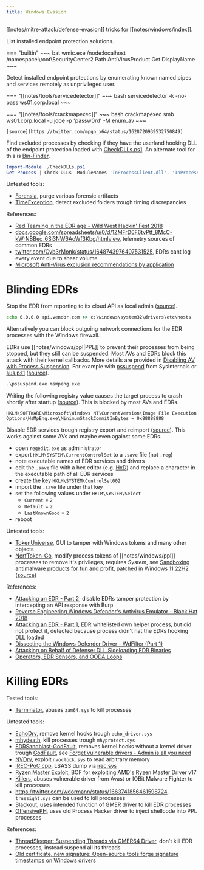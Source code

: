 ```yaml
---
title: Windows Evasion
---
```


[[notes/mitre-attack/defense-evasion]] tricks for [[notes/windows/index]].

List installed endpoint protection solutions.

=== "builtin"
    ~~~ bat
    wmic.exe /node:localhost /namespace:\\root\SecurityCenter2 Path AntiVirusProduct Get DisplayName
    ~~~

Detect installed endpoint protections by enumerating known named pipes and services remotely as unprivileged user.

=== "[[notes/tools/servicedetector]]"
    ~~~ bash
    servicedetector -k -no-pass ws01.corp.local
    ~~~

=== "[[notes/tools/crackmapexec]]"
    ~~~ bash
    crackmapexec smb ws01.corp.local -u jdoe -p 'passw0rd' -M enum_av
    ~~~

    [source](https://twitter.com/mpgn_x64/status/1628720939532750849)

Find excluded processes by checking if they have the userland hooking DLL of the endpoint protection loaded with [CheckDLLs.ps1](https://gist.github.com/dadevel/e89e7089a2e01446caf22bbef6738e94).
An alternate tool for this is [Bin-Finder](https://github.com/Kudaes/Bin-Finder).

~~~ powershell
Import-Module ./CheckDLLs.ps1
Get-Process | Check-DLLs -ModuleNames 'InProcessClient.dll', 'InProcessClient64.dll', 'MinProcessClient.dll', 'MinProcessClient64.dll' | ?{!$_.'InProcessClient.dll' -and !$_.'InProcessClient64.dll'} | ft -auto
~~~

Untested tools:

- [Forensia](https://github.com/PaulNorman01/Forensia), purge various forensic artifacts
- [TimeException](https://github.com/bananabr/TimeException), detect excluded folders trough timing discrepancies

References:

- [Red Teaming in the EDR age - Wild West Hackin' Fest 2018](https://www.youtube.com/watch?v=l8nkXCOYQC4)
- [docs.google.com/spreadsheets/u/0/d/1ZMFrD6F6tvPtf_8McC-kWrNBBec_6Si3NW6AoWf3Kbg/htmlview](https://docs.google.com/spreadsheets/u/0/d/1ZMFrD6F6tvPtf_8McC-kWrNBBec_6Si3NW6AoWf3Kbg/htmlview), telemetry sources of common EDRs
- [twitter.com/Cyb3rMonk/status/1648743976407531525](https://twitter.com/Cyb3rMonk/status/1648743976407531525), EDRs cant log every event due to shear volume
- [Microsoft Anti-Virus exclusion recommendations by application](http://web.archive.org/web/20230101000458/https://social.technet.microsoft.com/wiki/contents/articles/953.microsoft-anti-virus-exclusion-list.aspx)

# Blinding EDRs

Stop the EDR from reporting to its cloud API as local admin ([source](https://twitter.com/Z3rO_C00L/status/1570837519453007872)).

~~~ bat
echo 0.0.0.0 api.vendor.com >> c:\windows\system32\drivers\etc\hosts
~~~

Alternatively you can block outgoing network connections for the EDR processes with the Windows firewall.

EDRs use [[notes/windows/ppl|PPL]] to prevent their processes from being stopped, but they still can be suspended.
Most AVs and EDRs block this attack with their kernel callbacks.
More details are provided in [Disabling AV with Process Suspension](http://web.archive.org/web/20230325071705/https://www.trustedsec.com/blog/disabling-av-with-process-suspension/).
For example with [pssuspend](https://learn.microsoft.com/en-us/sysinternals/downloads/pssuspend) from SysInternals or [sus.ps1](https://github.com/0xv1n/proc-suspend/blob/main/sus.ps1) ([source](https://twitter.com/0gtweet/status/1638069413717975046)).

~~~ bat
.\pssuspend.exe msmpeng.exe
~~~

Writing the following registry value causes the target process to crash shortly after startup ([source](https://web.archive.org/web/20230507150230/https://www.trendmicro.com/en_us/research/23/e/attack-on-security-titans-earth-longzhi-returns-with-new-tricks.html)).
This is blocked by most AVs and EDRs.

~~~
HKLM\SOFTWARE\Microsoft\Windows NT\CurrentVersion\Image File Execution Options\MsMpEng.exe\MinimumStackCommitInBytes = 0x88888888
~~~

Disable EDR services trough registry export and reimport ([source](https://twitter.com/0gtweet/status/1684907177117454336)).
This works against some AVs and maybe even against some EDRs.

- open `regedit.exe` as administrator
- export `HKLM\SYSTEM\CurrentControlSet` to a `.save` file (not `.reg`)
- note executable names of EDR services and drivers
- edit the `.save` file with a hex editor (e.g. [HxD](https://mh-nexus.de/en/downloads.php?product=HxD20)) and replace a character in the executable path of all EDR services
- create the key `HKLM\SYSTEM\ControlSet002`
- import the `.save` file under that key
- set the following values under `HKLM\SYSTEM\Select`
    - `Current` = `2`
    - `Default` = `2`
    - `LastKnownGood` = `2`
- reboot

Untested tools:

- [TokenUniverse](https://github.com/diversenok/TokenUniverse), GUI to tamper with Windows tokens and many other objects
- [NerfToken-Go](https://github.com/tnpitsecurity/nerftoken-go), modify process tokens of [[notes/windows/ppl]] processes to remove it's privileges, requires *System*, see [Sandboxing antimalware products for fun and profit](https://www.elastic.co/security-labs/sandboxing-antimalware-products), patched in Windows 11 22H2 ([source](https://twitter.com/yarden_shafir/status/1628049645896183809))

References:

- [Attacking an EDR - Part 2](http://web.archive.org/web/20230914130817/https://her0ness.github.io/2023-09-14-Attacking-an-EDR-Part-2/), disable EDRs tamper protection by intercepting an API response with Burp
- [Reverse Engineering Windows Defender's Antivirus Emulator - Black Hat 2018](https://www.youtube.com/watch?v=wDNQ-8aWLO0)
- [Attacking an EDR - Part 1](http://web.archive.org/web/20230804174921/https://riccardoancarani.github.io/2023-08-03-attacking-an-edr-part-1/), EDR whitelisted own helper process, but did not protect it, detected because process didn't hat the EDRs hooking DLL loaded
- [Dissecting the Windows Defender Driver - WdFilter (Part 1)](http://web.archive.org/web/20230204015856/https://n4r1b.com/posts/2020/01/dissecting-the-windows-defender-driver-wdfilter-part-1/)
- [Attacking on Behalf of Defense: DLL Sideloading EDR Binaries](http://web.archive.org/web/20230627204035/https://mansk1es.gitbook.io/edr-binary-abuse/)
- [Operators, EDR Sensors, and OODA Loops](http://web.archive.org/web/20230802194355/https://jackson_t.gitlab.io/ooda-loops.html)

# Killing EDRs

Tested tools:

- [Terminator](https://github.com/ZeroMemoryEx/Terminator), abuses `zam64.sys` to kill processes

Untested tools:

- [EchoDrv](https://github.com/YOLOP0wn/EchoDrv), remove kernel hooks trough `echo_driver.sys`
- [mhydeath](https://github.com/zer0condition/mhydeath), kill processes trough `mhyprotect.sys`
- [EDRSandblast-GodFault](https://github.com/gabriellandau/EDRSandblast-GodFault), removes kernel hooks without a kernel driver trough [GodFault](https://github.com/gabriellandau/PPLFault#godfault), see [Forget vulnerable drivers - Admin is all you need](http://web.archive.org/web/20230901211135/https://www.elastic.co/security-labs/forget-vulnerable-drivers-admin-is-all-you-need)
- [NVDrv](https://github.com/zer0condition/NVDrv), exploit `nvoclock.sys` to read arbitrary memory
- [IREC-PoC.cpp](https://gist.github.com/dru1d-foofus/1af21179f253879f101c3a8d4f718bf0), LSASS dump via [irec.sys](https://www.loldrivers.io/drivers/d74fdf19-b4b0-4ec2-9c29-4213b064138b/)
- [Ryzen Master Exploit](https://github.com/tijme/amd-ryzen-master-driver-v17-exploit/), BOF for exploiting AMD's Ryzen Master Driver v17
- [Killers](https://github.com/xalicex/Killers), abuses vulnerable driver from Avast or IOBit Malware Fighter to kill processes
- <https://twitter.com/wdormann/status/1663741856461598724>, `truesight.sys` can be used to kill processes
- [Blackout](https://github.com/ZeroMemoryEx/Blackout), uses intended function of GMER driver to kill EDR processes
- [OffensivePH](https://github.com/RedSection/OffensivePH), uses old Process Hacker driver to inject shellcode into PPL processes

References:

- [ThreadSleeper: Suspending Threads via GMER64 Driver](http://web.archive.org/web/20230719203839/https://www.binarydefense.com/resources/blog/threadsleeper-suspending-threads-via-gmer64-driver/), don't kill EDR processes, instead suspend all its threads
- [Old certificate, new signature: Open-source tools forge signature timestamps on Windows drivers](http://web.archive.org/web/20230712010119/https://blog.talosintelligence.com/old-certificate-new-signature/)
